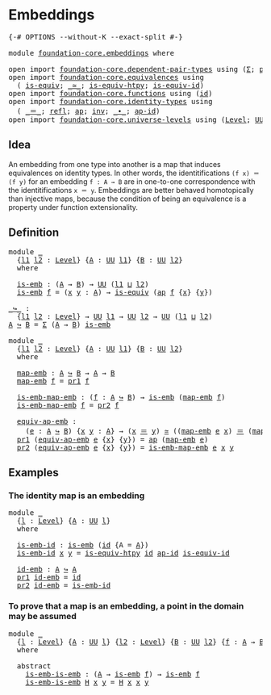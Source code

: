# Embeddings

<pre class="Agda"><a id="23" class="Symbol">{-#</a> <a id="27" class="Keyword">OPTIONS</a> <a id="35" class="Pragma">--without-K</a> <a id="47" class="Pragma">--exact-split</a> <a id="61" class="Symbol">#-}</a>

<a id="66" class="Keyword">module</a> <a id="73" href="foundation-core.embeddings.html" class="Module">foundation-core.embeddings</a> <a id="100" class="Keyword">where</a>

<a id="107" class="Keyword">open</a> <a id="112" class="Keyword">import</a> <a id="119" href="foundation-core.dependent-pair-types.html" class="Module">foundation-core.dependent-pair-types</a> <a id="156" class="Keyword">using</a> <a id="162" class="Symbol">(</a><a id="163" href="foundation-core.dependent-pair-types.html#502" class="Record">Σ</a><a id="164" class="Symbol">;</a> <a id="166" href="foundation-core.dependent-pair-types.html#575" class="InductiveConstructor">pair</a><a id="170" class="Symbol">;</a> <a id="172" href="foundation-core.dependent-pair-types.html#592" class="Field">pr1</a><a id="175" class="Symbol">;</a> <a id="177" href="foundation-core.dependent-pair-types.html#604" class="Field">pr2</a><a id="180" class="Symbol">)</a>
<a id="182" class="Keyword">open</a> <a id="187" class="Keyword">import</a> <a id="194" href="foundation-core.equivalences.html" class="Module">foundation-core.equivalences</a> <a id="223" class="Keyword">using</a>
  <a id="231" class="Symbol">(</a> <a id="233" href="foundation-core.equivalences.html#1543" class="Function">is-equiv</a><a id="241" class="Symbol">;</a> <a id="243" href="foundation-core.equivalences.html#1608" class="Function Operator">_≃_</a><a id="246" class="Symbol">;</a> <a id="248" href="foundation-core.equivalences.html#10145" class="Function">is-equiv-htpy</a><a id="261" class="Symbol">;</a> <a id="263" href="foundation-core.equivalences.html#2310" class="Function">is-equiv-id</a><a id="274" class="Symbol">)</a>
<a id="276" class="Keyword">open</a> <a id="281" class="Keyword">import</a> <a id="288" href="foundation-core.functions.html" class="Module">foundation-core.functions</a> <a id="314" class="Keyword">using</a> <a id="320" class="Symbol">(</a><a id="321" href="foundation-core.functions.html#309" class="Function">id</a><a id="323" class="Symbol">)</a>
<a id="325" class="Keyword">open</a> <a id="330" class="Keyword">import</a> <a id="337" href="foundation-core.identity-types.html" class="Module">foundation-core.identity-types</a> <a id="368" class="Keyword">using</a>
  <a id="376" class="Symbol">(</a> <a id="378" href="foundation-core.identity-types.html#1852" class="Function Operator">_＝_</a><a id="381" class="Symbol">;</a> <a id="383" href="foundation-core.identity-types.html#1807" class="InductiveConstructor">refl</a><a id="387" class="Symbol">;</a> <a id="389" href="foundation-core.identity-types.html#3990" class="Function">ap</a><a id="391" class="Symbol">;</a> <a id="393" href="foundation-core.identity-types.html#2716" class="Function">inv</a><a id="396" class="Symbol">;</a> <a id="398" href="foundation-core.identity-types.html#2412" class="Function Operator">_∙_</a><a id="401" class="Symbol">;</a> <a id="403" href="foundation-core.identity-types.html#4153" class="Function">ap-id</a><a id="408" class="Symbol">)</a>
<a id="410" class="Keyword">open</a> <a id="415" class="Keyword">import</a> <a id="422" href="foundation-core.universe-levels.html" class="Module">foundation-core.universe-levels</a> <a id="454" class="Keyword">using</a> <a id="460" class="Symbol">(</a><a id="461" href="Agda.Primitive.html#597" class="Postulate">Level</a><a id="466" class="Symbol">;</a> <a id="468" href="foundation-core.universe-levels.html#222" class="Primitive">UU</a><a id="470" class="Symbol">;</a> <a id="472" href="Agda.Primitive.html#810" class="Primitive Operator">_⊔_</a><a id="475" class="Symbol">)</a>
</pre>
## Idea

An embedding from one type into another is a map that induces equivalences on identity types. In other words, the identitifications `(f x) ＝ (f y)` for an embedding `f : A → B` are in one-to-one correspondence with the identitifications `x ＝ y`. Embeddings are better behaved homotopically than injective maps, because the condition of being an equivalence is a property under function extensionality.

## Definition

<pre class="Agda"><a id="917" class="Keyword">module</a> <a id="924" href="foundation-core.embeddings.html#924" class="Module">_</a>
  <a id="928" class="Symbol">{</a><a id="929" href="foundation-core.embeddings.html#929" class="Bound">l1</a> <a id="932" href="foundation-core.embeddings.html#932" class="Bound">l2</a> <a id="935" class="Symbol">:</a> <a id="937" href="Agda.Primitive.html#597" class="Postulate">Level</a><a id="942" class="Symbol">}</a> <a id="944" class="Symbol">{</a><a id="945" href="foundation-core.embeddings.html#945" class="Bound">A</a> <a id="947" class="Symbol">:</a> <a id="949" href="foundation-core.universe-levels.html#222" class="Primitive">UU</a> <a id="952" href="foundation-core.embeddings.html#929" class="Bound">l1</a><a id="954" class="Symbol">}</a> <a id="956" class="Symbol">{</a><a id="957" href="foundation-core.embeddings.html#957" class="Bound">B</a> <a id="959" class="Symbol">:</a> <a id="961" href="foundation-core.universe-levels.html#222" class="Primitive">UU</a> <a id="964" href="foundation-core.embeddings.html#932" class="Bound">l2</a><a id="966" class="Symbol">}</a>
  <a id="970" class="Keyword">where</a>

  <a id="979" href="foundation-core.embeddings.html#979" class="Function">is-emb</a> <a id="986" class="Symbol">:</a> <a id="988" class="Symbol">(</a><a id="989" href="foundation-core.embeddings.html#945" class="Bound">A</a> <a id="991" class="Symbol">→</a> <a id="993" href="foundation-core.embeddings.html#957" class="Bound">B</a><a id="994" class="Symbol">)</a> <a id="996" class="Symbol">→</a> <a id="998" href="foundation-core.universe-levels.html#222" class="Primitive">UU</a> <a id="1001" class="Symbol">(</a><a id="1002" href="foundation-core.embeddings.html#929" class="Bound">l1</a> <a id="1005" href="Agda.Primitive.html#810" class="Primitive Operator">⊔</a> <a id="1007" href="foundation-core.embeddings.html#932" class="Bound">l2</a><a id="1009" class="Symbol">)</a>
  <a id="1013" href="foundation-core.embeddings.html#979" class="Function">is-emb</a> <a id="1020" href="foundation-core.embeddings.html#1020" class="Bound">f</a> <a id="1022" class="Symbol">=</a> <a id="1024" class="Symbol">(</a><a id="1025" href="foundation-core.embeddings.html#1025" class="Bound">x</a> <a id="1027" href="foundation-core.embeddings.html#1027" class="Bound">y</a> <a id="1029" class="Symbol">:</a> <a id="1031" href="foundation-core.embeddings.html#945" class="Bound">A</a><a id="1032" class="Symbol">)</a> <a id="1034" class="Symbol">→</a> <a id="1036" href="foundation-core.equivalences.html#1543" class="Function">is-equiv</a> <a id="1045" class="Symbol">(</a><a id="1046" href="foundation-core.identity-types.html#3990" class="Function">ap</a> <a id="1049" href="foundation-core.embeddings.html#1020" class="Bound">f</a> <a id="1051" class="Symbol">{</a><a id="1052" href="foundation-core.embeddings.html#1025" class="Bound">x</a><a id="1053" class="Symbol">}</a> <a id="1055" class="Symbol">{</a><a id="1056" href="foundation-core.embeddings.html#1027" class="Bound">y</a><a id="1057" class="Symbol">})</a>

<a id="_↪_"></a><a id="1061" href="foundation-core.embeddings.html#1061" class="Function Operator">_↪_</a> <a id="1065" class="Symbol">:</a>
  <a id="1069" class="Symbol">{</a><a id="1070" href="foundation-core.embeddings.html#1070" class="Bound">l1</a> <a id="1073" href="foundation-core.embeddings.html#1073" class="Bound">l2</a> <a id="1076" class="Symbol">:</a> <a id="1078" href="Agda.Primitive.html#597" class="Postulate">Level</a><a id="1083" class="Symbol">}</a> <a id="1085" class="Symbol">→</a> <a id="1087" href="foundation-core.universe-levels.html#222" class="Primitive">UU</a> <a id="1090" href="foundation-core.embeddings.html#1070" class="Bound">l1</a> <a id="1093" class="Symbol">→</a> <a id="1095" href="foundation-core.universe-levels.html#222" class="Primitive">UU</a> <a id="1098" href="foundation-core.embeddings.html#1073" class="Bound">l2</a> <a id="1101" class="Symbol">→</a> <a id="1103" href="foundation-core.universe-levels.html#222" class="Primitive">UU</a> <a id="1106" class="Symbol">(</a><a id="1107" href="foundation-core.embeddings.html#1070" class="Bound">l1</a> <a id="1110" href="Agda.Primitive.html#810" class="Primitive Operator">⊔</a> <a id="1112" href="foundation-core.embeddings.html#1073" class="Bound">l2</a><a id="1114" class="Symbol">)</a>
<a id="1116" href="foundation-core.embeddings.html#1116" class="Bound">A</a> <a id="1118" href="foundation-core.embeddings.html#1061" class="Function Operator">↪</a> <a id="1120" href="foundation-core.embeddings.html#1120" class="Bound">B</a> <a id="1122" class="Symbol">=</a> <a id="1124" href="foundation-core.dependent-pair-types.html#502" class="Record">Σ</a> <a id="1126" class="Symbol">(</a><a id="1127" href="foundation-core.embeddings.html#1116" class="Bound">A</a> <a id="1129" class="Symbol">→</a> <a id="1131" href="foundation-core.embeddings.html#1120" class="Bound">B</a><a id="1132" class="Symbol">)</a> <a id="1134" href="foundation-core.embeddings.html#979" class="Function">is-emb</a>

<a id="1142" class="Keyword">module</a> <a id="1149" href="foundation-core.embeddings.html#1149" class="Module">_</a>
  <a id="1153" class="Symbol">{</a><a id="1154" href="foundation-core.embeddings.html#1154" class="Bound">l1</a> <a id="1157" href="foundation-core.embeddings.html#1157" class="Bound">l2</a> <a id="1160" class="Symbol">:</a> <a id="1162" href="Agda.Primitive.html#597" class="Postulate">Level</a><a id="1167" class="Symbol">}</a> <a id="1169" class="Symbol">{</a><a id="1170" href="foundation-core.embeddings.html#1170" class="Bound">A</a> <a id="1172" class="Symbol">:</a> <a id="1174" href="foundation-core.universe-levels.html#222" class="Primitive">UU</a> <a id="1177" href="foundation-core.embeddings.html#1154" class="Bound">l1</a><a id="1179" class="Symbol">}</a> <a id="1181" class="Symbol">{</a><a id="1182" href="foundation-core.embeddings.html#1182" class="Bound">B</a> <a id="1184" class="Symbol">:</a> <a id="1186" href="foundation-core.universe-levels.html#222" class="Primitive">UU</a> <a id="1189" href="foundation-core.embeddings.html#1157" class="Bound">l2</a><a id="1191" class="Symbol">}</a>
  <a id="1195" class="Keyword">where</a>

  <a id="1204" href="foundation-core.embeddings.html#1204" class="Function">map-emb</a> <a id="1212" class="Symbol">:</a> <a id="1214" href="foundation-core.embeddings.html#1170" class="Bound">A</a> <a id="1216" href="foundation-core.embeddings.html#1061" class="Function Operator">↪</a> <a id="1218" href="foundation-core.embeddings.html#1182" class="Bound">B</a> <a id="1220" class="Symbol">→</a> <a id="1222" href="foundation-core.embeddings.html#1170" class="Bound">A</a> <a id="1224" class="Symbol">→</a> <a id="1226" href="foundation-core.embeddings.html#1182" class="Bound">B</a>
  <a id="1230" href="foundation-core.embeddings.html#1204" class="Function">map-emb</a> <a id="1238" href="foundation-core.embeddings.html#1238" class="Bound">f</a> <a id="1240" class="Symbol">=</a> <a id="1242" href="foundation-core.dependent-pair-types.html#592" class="Field">pr1</a> <a id="1246" href="foundation-core.embeddings.html#1238" class="Bound">f</a>

  <a id="1251" href="foundation-core.embeddings.html#1251" class="Function">is-emb-map-emb</a> <a id="1266" class="Symbol">:</a> <a id="1268" class="Symbol">(</a><a id="1269" href="foundation-core.embeddings.html#1269" class="Bound">f</a> <a id="1271" class="Symbol">:</a> <a id="1273" href="foundation-core.embeddings.html#1170" class="Bound">A</a> <a id="1275" href="foundation-core.embeddings.html#1061" class="Function Operator">↪</a> <a id="1277" href="foundation-core.embeddings.html#1182" class="Bound">B</a><a id="1278" class="Symbol">)</a> <a id="1280" class="Symbol">→</a> <a id="1282" href="foundation-core.embeddings.html#979" class="Function">is-emb</a> <a id="1289" class="Symbol">(</a><a id="1290" href="foundation-core.embeddings.html#1204" class="Function">map-emb</a> <a id="1298" href="foundation-core.embeddings.html#1269" class="Bound">f</a><a id="1299" class="Symbol">)</a>
  <a id="1303" href="foundation-core.embeddings.html#1251" class="Function">is-emb-map-emb</a> <a id="1318" href="foundation-core.embeddings.html#1318" class="Bound">f</a> <a id="1320" class="Symbol">=</a> <a id="1322" href="foundation-core.dependent-pair-types.html#604" class="Field">pr2</a> <a id="1326" href="foundation-core.embeddings.html#1318" class="Bound">f</a>

  <a id="1331" href="foundation-core.embeddings.html#1331" class="Function">equiv-ap-emb</a> <a id="1344" class="Symbol">:</a>
    <a id="1350" class="Symbol">(</a><a id="1351" href="foundation-core.embeddings.html#1351" class="Bound">e</a> <a id="1353" class="Symbol">:</a> <a id="1355" href="foundation-core.embeddings.html#1170" class="Bound">A</a> <a id="1357" href="foundation-core.embeddings.html#1061" class="Function Operator">↪</a> <a id="1359" href="foundation-core.embeddings.html#1182" class="Bound">B</a><a id="1360" class="Symbol">)</a> <a id="1362" class="Symbol">{</a><a id="1363" href="foundation-core.embeddings.html#1363" class="Bound">x</a> <a id="1365" href="foundation-core.embeddings.html#1365" class="Bound">y</a> <a id="1367" class="Symbol">:</a> <a id="1369" href="foundation-core.embeddings.html#1170" class="Bound">A</a><a id="1370" class="Symbol">}</a> <a id="1372" class="Symbol">→</a> <a id="1374" class="Symbol">(</a><a id="1375" href="foundation-core.embeddings.html#1363" class="Bound">x</a> <a id="1377" href="foundation-core.identity-types.html#1852" class="Function Operator">＝</a> <a id="1379" href="foundation-core.embeddings.html#1365" class="Bound">y</a><a id="1380" class="Symbol">)</a> <a id="1382" href="foundation-core.equivalences.html#1608" class="Function Operator">≃</a> <a id="1384" class="Symbol">((</a><a id="1386" href="foundation-core.embeddings.html#1204" class="Function">map-emb</a> <a id="1394" href="foundation-core.embeddings.html#1351" class="Bound">e</a> <a id="1396" href="foundation-core.embeddings.html#1363" class="Bound">x</a><a id="1397" class="Symbol">)</a> <a id="1399" href="foundation-core.identity-types.html#1852" class="Function Operator">＝</a> <a id="1401" class="Symbol">(</a><a id="1402" href="foundation-core.embeddings.html#1204" class="Function">map-emb</a> <a id="1410" href="foundation-core.embeddings.html#1351" class="Bound">e</a> <a id="1412" href="foundation-core.embeddings.html#1365" class="Bound">y</a><a id="1413" class="Symbol">))</a>
  <a id="1418" href="foundation-core.dependent-pair-types.html#592" class="Field">pr1</a> <a id="1422" class="Symbol">(</a><a id="1423" href="foundation-core.embeddings.html#1331" class="Function">equiv-ap-emb</a> <a id="1436" href="foundation-core.embeddings.html#1436" class="Bound">e</a> <a id="1438" class="Symbol">{</a><a id="1439" href="foundation-core.embeddings.html#1439" class="Bound">x</a><a id="1440" class="Symbol">}</a> <a id="1442" class="Symbol">{</a><a id="1443" href="foundation-core.embeddings.html#1443" class="Bound">y</a><a id="1444" class="Symbol">})</a> <a id="1447" class="Symbol">=</a> <a id="1449" href="foundation-core.identity-types.html#3990" class="Function">ap</a> <a id="1452" class="Symbol">(</a><a id="1453" href="foundation-core.embeddings.html#1204" class="Function">map-emb</a> <a id="1461" href="foundation-core.embeddings.html#1436" class="Bound">e</a><a id="1462" class="Symbol">)</a>
  <a id="1466" href="foundation-core.dependent-pair-types.html#604" class="Field">pr2</a> <a id="1470" class="Symbol">(</a><a id="1471" href="foundation-core.embeddings.html#1331" class="Function">equiv-ap-emb</a> <a id="1484" href="foundation-core.embeddings.html#1484" class="Bound">e</a> <a id="1486" class="Symbol">{</a><a id="1487" href="foundation-core.embeddings.html#1487" class="Bound">x</a><a id="1488" class="Symbol">}</a> <a id="1490" class="Symbol">{</a><a id="1491" href="foundation-core.embeddings.html#1491" class="Bound">y</a><a id="1492" class="Symbol">})</a> <a id="1495" class="Symbol">=</a> <a id="1497" href="foundation-core.embeddings.html#1251" class="Function">is-emb-map-emb</a> <a id="1512" href="foundation-core.embeddings.html#1484" class="Bound">e</a> <a id="1514" href="foundation-core.embeddings.html#1487" class="Bound">x</a> <a id="1516" href="foundation-core.embeddings.html#1491" class="Bound">y</a>
</pre>
## Examples


### The identity map is an embedding

<pre class="Agda"><a id="1583" class="Keyword">module</a> <a id="1590" href="foundation-core.embeddings.html#1590" class="Module">_</a>
  <a id="1594" class="Symbol">{</a><a id="1595" href="foundation-core.embeddings.html#1595" class="Bound">l</a> <a id="1597" class="Symbol">:</a> <a id="1599" href="Agda.Primitive.html#597" class="Postulate">Level</a><a id="1604" class="Symbol">}</a> <a id="1606" class="Symbol">{</a><a id="1607" href="foundation-core.embeddings.html#1607" class="Bound">A</a> <a id="1609" class="Symbol">:</a> <a id="1611" href="foundation-core.universe-levels.html#222" class="Primitive">UU</a> <a id="1614" href="foundation-core.embeddings.html#1595" class="Bound">l</a><a id="1615" class="Symbol">}</a>
  <a id="1619" class="Keyword">where</a>

  <a id="1628" href="foundation-core.embeddings.html#1628" class="Function">is-emb-id</a> <a id="1638" class="Symbol">:</a> <a id="1640" href="foundation-core.embeddings.html#979" class="Function">is-emb</a> <a id="1647" class="Symbol">(</a><a id="1648" href="foundation-core.functions.html#309" class="Function">id</a> <a id="1651" class="Symbol">{</a><a id="1652" class="Argument">A</a> <a id="1654" class="Symbol">=</a> <a id="1656" href="foundation-core.embeddings.html#1607" class="Bound">A</a><a id="1657" class="Symbol">})</a>
  <a id="1662" href="foundation-core.embeddings.html#1628" class="Function">is-emb-id</a> <a id="1672" href="foundation-core.embeddings.html#1672" class="Bound">x</a> <a id="1674" href="foundation-core.embeddings.html#1674" class="Bound">y</a> <a id="1676" class="Symbol">=</a> <a id="1678" href="foundation-core.equivalences.html#10145" class="Function">is-equiv-htpy</a> <a id="1692" href="foundation-core.functions.html#309" class="Function">id</a> <a id="1695" href="foundation-core.identity-types.html#4153" class="Function">ap-id</a> <a id="1701" href="foundation-core.equivalences.html#2310" class="Function">is-equiv-id</a>

  <a id="1716" href="foundation-core.embeddings.html#1716" class="Function">id-emb</a> <a id="1723" class="Symbol">:</a> <a id="1725" href="foundation-core.embeddings.html#1607" class="Bound">A</a> <a id="1727" href="foundation-core.embeddings.html#1061" class="Function Operator">↪</a> <a id="1729" href="foundation-core.embeddings.html#1607" class="Bound">A</a>
  <a id="1733" href="foundation-core.dependent-pair-types.html#592" class="Field">pr1</a> <a id="1737" href="foundation-core.embeddings.html#1716" class="Function">id-emb</a> <a id="1744" class="Symbol">=</a> <a id="1746" href="foundation-core.functions.html#309" class="Function">id</a>
  <a id="1751" href="foundation-core.dependent-pair-types.html#604" class="Field">pr2</a> <a id="1755" href="foundation-core.embeddings.html#1716" class="Function">id-emb</a> <a id="1762" class="Symbol">=</a> <a id="1764" href="foundation-core.embeddings.html#1628" class="Function">is-emb-id</a>
</pre>
### To prove that a map is an embedding, a point in the domain may be assumed

<pre class="Agda"><a id="1866" class="Keyword">module</a> <a id="1873" href="foundation-core.embeddings.html#1873" class="Module">_</a>
  <a id="1877" class="Symbol">{</a><a id="1878" href="foundation-core.embeddings.html#1878" class="Bound">l</a> <a id="1880" class="Symbol">:</a> <a id="1882" href="Agda.Primitive.html#597" class="Postulate">Level</a><a id="1887" class="Symbol">}</a> <a id="1889" class="Symbol">{</a><a id="1890" href="foundation-core.embeddings.html#1890" class="Bound">A</a> <a id="1892" class="Symbol">:</a> <a id="1894" href="foundation-core.universe-levels.html#222" class="Primitive">UU</a> <a id="1897" href="foundation-core.embeddings.html#1878" class="Bound">l</a><a id="1898" class="Symbol">}</a> <a id="1900" class="Symbol">{</a><a id="1901" href="foundation-core.embeddings.html#1901" class="Bound">l2</a> <a id="1904" class="Symbol">:</a> <a id="1906" href="Agda.Primitive.html#597" class="Postulate">Level</a><a id="1911" class="Symbol">}</a> <a id="1913" class="Symbol">{</a><a id="1914" href="foundation-core.embeddings.html#1914" class="Bound">B</a> <a id="1916" class="Symbol">:</a> <a id="1918" href="foundation-core.universe-levels.html#222" class="Primitive">UU</a> <a id="1921" href="foundation-core.embeddings.html#1901" class="Bound">l2</a><a id="1923" class="Symbol">}</a> <a id="1925" class="Symbol">{</a><a id="1926" href="foundation-core.embeddings.html#1926" class="Bound">f</a> <a id="1928" class="Symbol">:</a> <a id="1930" href="foundation-core.embeddings.html#1890" class="Bound">A</a> <a id="1932" class="Symbol">→</a> <a id="1934" href="foundation-core.embeddings.html#1914" class="Bound">B</a><a id="1935" class="Symbol">}</a>
  <a id="1939" class="Keyword">where</a>
  
  <a id="1950" class="Keyword">abstract</a>
    <a id="1963" href="foundation-core.embeddings.html#1963" class="Function">is-emb-is-emb</a> <a id="1977" class="Symbol">:</a> <a id="1979" class="Symbol">(</a><a id="1980" href="foundation-core.embeddings.html#1890" class="Bound">A</a> <a id="1982" class="Symbol">→</a> <a id="1984" href="foundation-core.embeddings.html#979" class="Function">is-emb</a> <a id="1991" href="foundation-core.embeddings.html#1926" class="Bound">f</a><a id="1992" class="Symbol">)</a> <a id="1994" class="Symbol">→</a> <a id="1996" href="foundation-core.embeddings.html#979" class="Function">is-emb</a> <a id="2003" href="foundation-core.embeddings.html#1926" class="Bound">f</a>
    <a id="2009" href="foundation-core.embeddings.html#1963" class="Function">is-emb-is-emb</a> <a id="2023" href="foundation-core.embeddings.html#2023" class="Bound">H</a> <a id="2025" href="foundation-core.embeddings.html#2025" class="Bound">x</a> <a id="2027" href="foundation-core.embeddings.html#2027" class="Bound">y</a> <a id="2029" class="Symbol">=</a> <a id="2031" href="foundation-core.embeddings.html#2023" class="Bound">H</a> <a id="2033" href="foundation-core.embeddings.html#2025" class="Bound">x</a> <a id="2035" href="foundation-core.embeddings.html#2025" class="Bound">x</a> <a id="2037" href="foundation-core.embeddings.html#2027" class="Bound">y</a>
</pre>